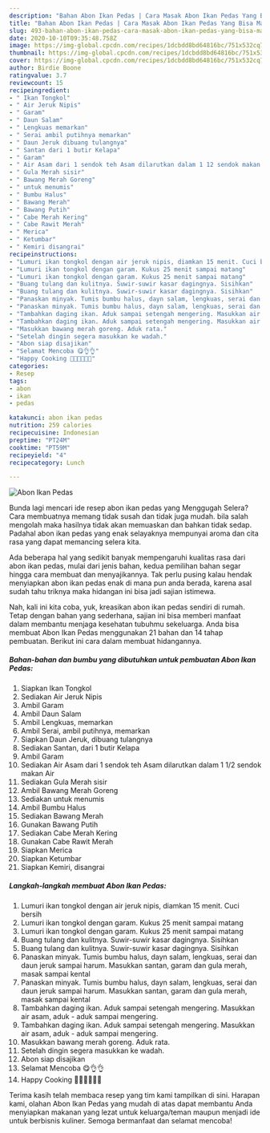 ```yaml
---
description: "Bahan Abon Ikan Pedas | Cara Masak Abon Ikan Pedas Yang Bisa Manjain Lidah"
title: "Bahan Abon Ikan Pedas | Cara Masak Abon Ikan Pedas Yang Bisa Manjain Lidah"
slug: 493-bahan-abon-ikan-pedas-cara-masak-abon-ikan-pedas-yang-bisa-manjain-lidah
date: 2020-10-10T09:35:48.758Z
image: https://img-global.cpcdn.com/recipes/1dcbdd8bd64816bc/751x532cq70/abon-ikan-pedas-foto-resep-utama.jpg
thumbnail: https://img-global.cpcdn.com/recipes/1dcbdd8bd64816bc/751x532cq70/abon-ikan-pedas-foto-resep-utama.jpg
cover: https://img-global.cpcdn.com/recipes/1dcbdd8bd64816bc/751x532cq70/abon-ikan-pedas-foto-resep-utama.jpg
author: Birdie Boone
ratingvalue: 3.7
reviewcount: 15
recipeingredient:
- " Ikan Tongkol"
- " Air Jeruk Nipis"
- " Garam"
- " Daun Salam"
- " Lengkuas memarkan"
- " Serai ambil putihnya memarkan"
- " Daun Jeruk dibuang tulangnya"
- " Santan dari 1 butir Kelapa"
- " Garam"
- " Air Asam dari 1 sendok teh Asam dilarutkan dalam 1 12 sendok makan Air"
- " Gula Merah sisir"
- " Bawang Merah Goreng"
- " untuk menumis"
- " Bumbu Halus"
- " Bawang Merah"
- " Bawang Putih"
- " Cabe Merah Kering"
- " Cabe Rawit Merah"
- " Merica"
- " Ketumbar"
- " Kemiri disangrai"
recipeinstructions:
- "Lumuri ikan tongkol dengan air jeruk nipis, diamkan 15 menit. Cuci bersih"
- "Lumuri ikan tongkol dengan garam. Kukus 25 menit sampai matang"
- "Lumuri ikan tongkol dengan garam. Kukus 25 menit sampai matang"
- "Buang tulang dan kulitnya. Suwir-suwir kasar dagingnya. Sisihkan"
- "Buang tulang dan kulitnya. Suwir-suwir kasar dagingnya. Sisihkan"
- "Panaskan minyak. Tumis bumbu halus, dayn salam, lengkuas, serai dan daun jeruk sampai harum. Masukkan santan, garam dan gula merah, masak sampai kental"
- "Panaskan minyak. Tumis bumbu halus, dayn salam, lengkuas, serai dan daun jeruk sampai harum. Masukkan santan, garam dan gula merah, masak sampai kental"
- "Tambahkan daging ikan. Aduk sampai setengah mengering. Masukkan air asam, aduk - aduk sampai mengering."
- "Tambahkan daging ikan. Aduk sampai setengah mengering. Masukkan air asam, aduk - aduk sampai mengering."
- "Masukkan bawang merah goreng. Aduk rata."
- "Setelah dingin segera masukkan ke wadah."
- "Abon siap disajikan"
- "Selamat Mencoba 😋👌👌"
- "Happy Cooking 👨‍🍳👨‍🍳👨‍🍳"
categories:
- Resep
tags:
- abon
- ikan
- pedas

katakunci: abon ikan pedas 
nutrition: 259 calories
recipecuisine: Indonesian
preptime: "PT24M"
cooktime: "PT59M"
recipeyield: "4"
recipecategory: Lunch

---
```



![Abon Ikan Pedas](https://img-global.cpcdn.com/recipes/1dcbdd8bd64816bc/751x532cq70/abon-ikan-pedas-foto-resep-utama.jpg)

Bunda lagi mencari ide resep abon ikan pedas yang Menggugah Selera? Cara membuatnya memang tidak susah dan tidak juga mudah. bila salah mengolah maka hasilnya tidak akan memuaskan dan bahkan tidak sedap. Padahal abon ikan pedas yang enak selayaknya mempunyai aroma dan cita rasa yang dapat memancing selera kita.



Ada beberapa hal yang sedikit banyak mempengaruhi kualitas rasa dari abon ikan pedas, mulai dari jenis bahan, kedua pemilihan bahan segar hingga cara membuat dan menyajikannya. Tak perlu pusing kalau hendak menyiapkan abon ikan pedas enak di mana pun anda berada, karena asal sudah tahu triknya maka hidangan ini bisa jadi sajian istimewa.


Nah, kali ini kita coba, yuk, kreasikan abon ikan pedas sendiri di rumah. Tetap dengan bahan yang sederhana, sajian ini bisa memberi manfaat dalam membantu menjaga kesehatan tubuhmu sekeluarga. Anda bisa membuat Abon Ikan Pedas menggunakan 21 bahan dan 14 tahap pembuatan. Berikut ini cara dalam membuat hidangannya.

<!--inarticleads1-->

##### Bahan-bahan dan bumbu yang dibutuhkan untuk pembuatan Abon Ikan Pedas:

1. Siapkan  Ikan Tongkol
1. Sediakan  Air Jeruk Nipis
1. Ambil  Garam
1. Ambil  Daun Salam
1. Ambil  Lengkuas, memarkan
1. Ambil  Serai, ambil putihnya, memarkan
1. Siapkan  Daun Jeruk, dibuang tulangnya
1. Sediakan  Santan, dari 1 butir Kelapa
1. Ambil  Garam
1. Sediakan  Air Asam dari 1 sendok teh Asam dilarutkan dalam 1 1/2 sendok makan Air
1. Sediakan  Gula Merah sisir
1. Ambil  Bawang Merah Goreng
1. Sediakan  untuk menumis
1. Ambil  Bumbu Halus
1. Sediakan  Bawang Merah
1. Gunakan  Bawang Putih
1. Sediakan  Cabe Merah Kering
1. Gunakan  Cabe Rawit Merah
1. Siapkan  Merica
1. Siapkan  Ketumbar
1. Siapkan  Kemiri, disangrai




<!--inarticleads2-->

##### Langkah-langkah membuat Abon Ikan Pedas:

1. Lumuri ikan tongkol dengan air jeruk nipis, diamkan 15 menit. Cuci bersih
1. Lumuri ikan tongkol dengan garam. Kukus 25 menit sampai matang
1. Lumuri ikan tongkol dengan garam. Kukus 25 menit sampai matang
1. Buang tulang dan kulitnya. Suwir-suwir kasar dagingnya. Sisihkan
1. Buang tulang dan kulitnya. Suwir-suwir kasar dagingnya. Sisihkan
1. Panaskan minyak. Tumis bumbu halus, dayn salam, lengkuas, serai dan daun jeruk sampai harum. Masukkan santan, garam dan gula merah, masak sampai kental
1. Panaskan minyak. Tumis bumbu halus, dayn salam, lengkuas, serai dan daun jeruk sampai harum. Masukkan santan, garam dan gula merah, masak sampai kental
1. Tambahkan daging ikan. Aduk sampai setengah mengering. Masukkan air asam, aduk - aduk sampai mengering.
1. Tambahkan daging ikan. Aduk sampai setengah mengering. Masukkan air asam, aduk - aduk sampai mengering.
1. Masukkan bawang merah goreng. Aduk rata.
1. Setelah dingin segera masukkan ke wadah.
1. Abon siap disajikan
1. Selamat Mencoba 😋👌👌
1. Happy Cooking 👨‍🍳👨‍🍳👨‍🍳




Terima kasih telah membaca resep yang tim kami tampilkan di sini. Harapan kami, olahan Abon Ikan Pedas yang mudah di atas dapat membantu Anda menyiapkan makanan yang lezat untuk keluarga/teman maupun menjadi ide untuk berbisnis kuliner. Semoga bermanfaat dan selamat mencoba!

